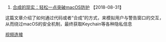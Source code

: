 1. [合成的现实：轻松一点突破macOS防护](https://www.anquanke.com/post/id/158336) 【2018-08-31】

这篇文章介绍了如何通过代码或者“合成”的方式，来模拟用户与警告窗口的交互，从而绕过macOS的安全机制，最终获取Keychain等各种隐私信息 

[视频连接](https://vimeo.com/235313957)
